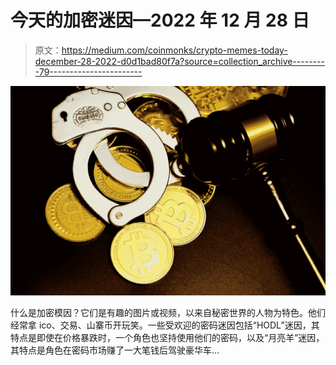 # 今天的加密迷因—2022 年 12 月 28 日

> 原文：<https://medium.com/coinmonks/crypto-memes-today-december-28-2022-d0d1bad80f7a?source=collection_archive---------79----------------------->

![](img/827e0c2eed1aefb9fffe6710924c01a8.png)

什么是加密模因？它们是有趣的图片或视频，以来自秘密世界的人物为特色。他们经常拿 ico、交易、山寨币开玩笑。一些受欢迎的密码迷因包括“HODL”迷因，其特点是即使在价格暴跌时，一个角色也坚持使用他们的密码，以及“月亮羊”迷因，其特点是角色在密码市场赚了一大笔钱后驾驶豪华车…